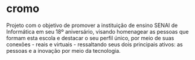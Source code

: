 # cromo
Projeto com o objetivo de promover a instituição de ensino SENAI de Informática em seu 18º aniversário, visando homenagear as pessoas que formam esta escola e destacar o seu perfil único, por meio de suas conexões - reais e virtuais - ressaltando seus dois principais ativos: as pessoas e a inovação por meio da tecnologia.

